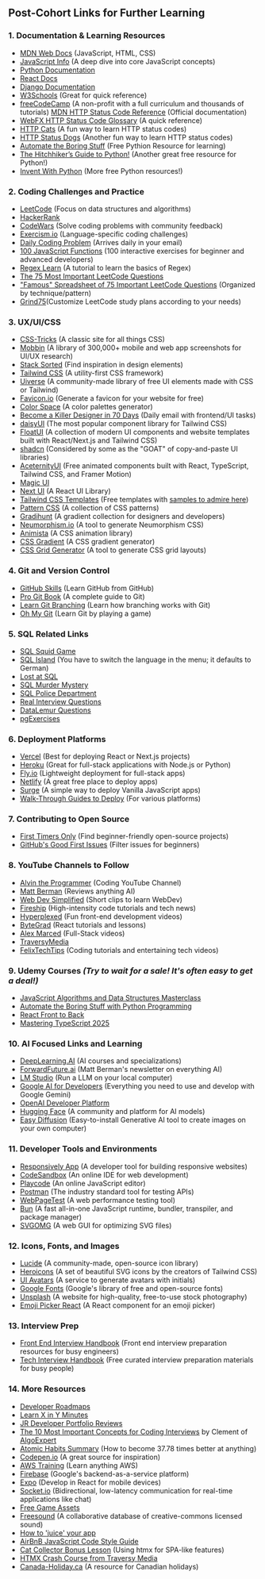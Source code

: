 ## Post-Cohort Links for Further Learning

### 1\. Documentation & Learning Resources

- [MDN Web Docs](https://developer.mozilla.org/) (JavaScript, HTML, CSS)
- [JavaScript Info](https://javascript.info/) (A deep dive into core JavaScript concepts)
- [Python Documentation](https://docs.python.org/3/)
- [React Docs](https://react.dev/)
- [Django Documentation](https://docs.djangoproject.com/en/stable/)
- [W3Schools](https://www.w3schools.com/) (Great for quick reference)
- [freeCodeCamp](https://www.freecodecamp.org/) (A non-profit with a full curriculum and thousands of tutorials)
  [MDN HTTP Status Code Reference](https://developer.mozilla.org/en-US/docs/Web/HTTP/Reference/Status) (Official documentation)
- [WebFX HTTP Status Code Glossary](https://www.webfx.com/web-development/glossary/http-status-codes/) (A quick reference)
- [HTTP Cats](https://http.cat/) (A fun way to learn HTTP status codes)
- [HTTP Status Dogs](https://httpstatusdogs.com/) (Another fun way to learn HTTP status codes)
- [Automate the Boring Stuff](https://automatetheboringstuff.com/) (Free Pythion Resource for learning)
- [The Hitchhiker’s Guide to Python!](https://docs.python-guide.org/) (Another great free resource for Python!)
- [Invent With Python](https://inventwithpython.com/) (More free Python resources!)

### 2\. Coding Challenges and Practice

- [LeetCode](https://leetcode.com/) (Focus on data structures and algorithms)
- [HackerRank](https://www.hackerrank.com/domains/tutorials/10-days-of-javascript)
- [CodeWars](https://www.codewars.com/) (Solve coding problems with community feedback)
- [Exercism.io](https://exercism.io/) (Language-specific coding challenges)
- [Daily Coding Problem](https://www.dailycodingproblem.com/) (Arrives daily in your email)
- [100 JavaScript Functions](https://www.100jsfunctions.com/) (100 interactive exercises for beginner and advanced developers)
- [Regex Learn](https://regexlearn.com/learn/regex101) (A tutorial to learn the basics of Regex)
- [The 75 Most Important LeetCode Questions](https://www.youtube.com/watch?v=SVvr3ZjtjI8)
- ["Famous" Spreadsheet of 75 Important LeetCode Questions](https://docs.google.com/spreadsheets/d/1A2PaQKcdwO_lwxz9bAnxXnIQayCouZP6d-ENrBz_NXc/edit#gid=0) (Organized by technique/pattern)
- [Grind75](https://www.techinterviewhandbook.org/grind75/)(Customize LeetCode study plans according to your needs)

### 3\. UX/UI/CSS

- [CSS-Tricks](https://css-tricks.com/) (A classic site for all things CSS)
- [Mobbin](https://mobbin.com/) (A library of 300,000+ mobile and web app screenshots for UI/UX research)
- [Stack Sorted](https://stacksorted.com/) (Find inspiration in design elements)
- [Tailwind CSS](https://tailwindcss.com/) (A utility-first CSS framework)
- [Uiverse](https://uiverse.io/) (A community-made library of free UI elements made with CSS or Tailwind)
- [Favicon.io](https://favicon.io/emoji-favicons/) (Generate a favicon for your website for free)
- [Color Space](https://mycolor.space/) (A color palettes generator)
- [Become a Killer Designer in 70 Days](https://www.radnolan.com/70rad) (Daily email with frontend/UI tasks)
- [daisyUI](https://daisyui.com/) (The most popular component library for Tailwind CSS)
- [FloatUI](https://floatui.com/) (A collection of modern UI components and website templates built with React/Next.js and Tailwind CSS)
- [shadcn](https://ui.shadcn.com) (Considered by some as the "GOAT" of copy-and-paste UI libraries)
- [AceternityUI](https://ui.aceternity.com/) (Free animated components built with React, TypeScript, Tailwind CSS, and Framer Motion)
- [Magic UI](https://designerup.co/)
- [Next UI](https://www.heroui.com/) (A React UI Library)
- [Tailwind CSS Templates](https://github.com/rosstopping/tailwindcss-templates) (Free templates with [samples to admire here](https://templates.digizu.co.uk/))
- [Pattern CSS](https://bansal.io/pattern-css) (A collection of CSS patterns)
- [Gradihunt](https://gradihunt.bansal.io/) (A gradient collection for designers and developers)
- [Neumorphism.io](https://neumorphism.io/#e0e0e0) (A tool to generate Neumorphism CSS)
- [Animista](https://animista.net/) (A CSS animation library)
- [CSS Gradient](https://cssgradient.io/) (A CSS gradient generator)
- [CSS Grid Generator](https://cssgrid-generator.netlify.app/) (A tool to generate CSS grid layouts)

### 4\. Git and Version Control

- [GitHub Skills](https://skills.github.com/) (Learn GitHub from GitHub)
- [Pro Git Book](https://git-scm.com/book/en/v2) (A complete guide to Git)
- [Learn Git Branching](https://learngitbranching.js.org/?locale=en_US) (Learn how branching works with Git)
- [Oh My Git](http://ohmygit.org) (Learn Git by playing a game)

### 5\. SQL Related Links

- [SQL Squid Game](https://datalemur.com/sql-game)
- [SQL Island](https://sql-island.informatik.uni-kl.de/) (You have to switch the language in the menu; it defaults to German)
- [Lost at SQL](https://lost-at-sql.therobinlord.com/)
- [SQL Murder Mystery](https://mystery.knightlab.com/)
- [SQL Police Department](https://sqlpd.com/)
- [Real Interview Questions](https://datalemur.com/blog/amazon-sql-interview-questions)
- [DataLemur Questions](https://datalemur.com/questions/sql-avg-review-ratings)
- [pgExercises](https://pgexercises.com/)

### 6\. Deployment Platforms

- [Vercel](https://vercel.com/) (Best for deploying React or Next.js projects)
- [Heroku](https://www.heroku.com/) (Great for full-stack applications with Node.js or Python)
- [Fly.io](https://fly.io/docs/) (Lightweight deployment for full-stack apps)
- [Netlify](https://netlify.com) (A great free place to deploy apps)
- [Surge](https://surge.sh) (A simple way to deploy Vanilla JavaScript apps)
- [Walk-Through Guides to Deploy](https://deployit.surge.sh/) (For various platforms)

### 7\. Contributing to Open Source

- [First Timers Only](https://www.firsttimersonly.com/) (Find beginner-friendly open-source projects)
- [GitHub's Good First Issues](https://github.com/search?q=label%3Agood-first-issue) (Filter issues for beginners)

### 8\. YouTube Channels to Follow

- [Alvin the Programmer](https://www.youtube.com/@AlvintheProgrammer) (Coding YouTube Channel)
- [Matt Berman](https://www.youtube.com/@matthew_berman) (Reviews anything AI)
- [Web Dev Simplified](https://www.youtube.com/@WebDevSimplified) (Short clips to learn WebDev)
- [Fireship](https://www.youtube.com/@Fireship) (High-intensity code tutorials and tech news)
- [Hyperplexed](https://www.youtube.com/@Hyperplexed) (Fun front-end development videos)
- [ByteGrad](https://www.youtube.com/@ByteGrad/videos) (React tutorials and lessons)
- [Alex Marced](https://www.youtube.com/@AlexMercedCoder) (Full-Stack videos)
- [TraversyMedia](https://www.youtube.com/@TraversyMedia)
- [FelixTechTips](https://www.youtube.com/user/FelixTechTips) (Coding tutorials and entertaining tech videos)

### 9\. Udemy Courses _(Try to wait for a sale\! It's often easy to get a deal\!)_

- [JavaScript Algorithms and Data Structures Masterclass](https://www.udemy.com/course/js-algorithms-and-data-structures-masterclass/?couponCode=24T1MT101824)
- [Automate the Boring Stuff with Python Programming](https://www.udemy.com/course/automate/?couponCode=24T1MT101824)
- [React Front to Back](https://www.udemy.com/course/react-front-to-back-2022/?couponCode=24T1MT101824)
- [Mastering TypeScript 2025](https://www.udemy.com/course/learn-typescript/?couponCode=24T1MT101824)

### 10\. AI Focused Links and Learning

- [DeepLearning.AI](https://DeepLearning.AI) (AI courses and specializations)
- [ForwardFuture.ai](https://forwardfuture.ai) (Matt Berman's newsletter on everything AI)
- [LM Studio](https://lmstudio.ai) (Run a LLM on your local computer)
- [Google AI for Developers](https://ai.google.dev) (Everything you need to use and develop with Google Gemini)
- [OpenAI Developer Platform](https://platform.openai.com)
- [Hugging Face](https://huggingface.co) (A community and platform for AI models)
- [Easy Diffusion](https://easydiffusion.github.io) (Easy-to-install Generative AI tool to create images on your own computer)

### 11\. Developer Tools and Environments

- [Responsively App](https://responsively.app/) (A developer tool for building responsive websites)
- [CodeSandbox](https://codesandbox.io/) (An online IDE for web development)
- [Playcode](https://playcode.io/) (An online JavaScript editor)
- [Postman](https://www.postman.com/) (The industry standard tool for testing APIs)
- [WebPageTest](https://webpagetest.org/) (A web performance testing tool)
- [Bun](https://bun.sh/) (A fast all-in-one JavaScript runtime, bundler, transpiler, and package manager)
- [SVGOMG](https://jakearchibald.github.io/svgomg/) (A web GUI for optimizing SVG files)

### 12\. Icons, Fonts, and Images

- [Lucide](https://lucide.dev/) (A community-made, open-source icon library)
- [Heroicons](https://heroicons.com/) (A set of beautiful SVG icons by the creators of Tailwind CSS)
- [UI Avatars](https://ui-avatars.com/) (A service to generate avatars with initials)
- [Google Fonts](https://fonts.google.com) (Google's library of free and open-source fonts)
- [Unsplash](https://unsplash.com) (A website for high-quality, free-to-use stock photography)
- [Emoji Picker React](https://www.google.com/search?q=https://emoji-picker-react.dev/) (A React component for an emoji picker)

### 13\. Interview Prep

- [Front End Interview Handbook](https://www.frontendinterviewhandbook.com/) (Front end interview preparation resources for busy engineers)
- [Tech Interview Handbook](https://www.frontendinterviewhandbook.com/) (Free curated interview preparation materials for busy people)

### 14\. More Resources

- [Developer Roadmaps](https://roadmap.sh)
- [Learn X in Y Minutes](https://learnxinyminutes.com/)
- [JR Developer Portfolio Reviews](https://www.youtube.com/watch?v=9lhltZf8lJI)
- [The 10 Most Important Concepts for Coding Interviews](https://www.youtube.com/watch?v=Ge0Udbws1kc) by Clement of [AlgoExpert](https://www.algoexpert.io/)
- [Atomic Habits Summary](https://docs.google.com/spreadsheets/d/1A2PaQKcdwO_lwxz9bAnxXnIQayCouZP6d-ENrBz_NXc/edit#gid=0) (How to become 37.78 times better at anything)
- [Codepen.io](https://codepen.io) (A great source for inspiration)
- [AWS Training](https://aws.amazon.com/training/) (Learn anything AWS)
- [Firebase](https://firebase.google.com) (Google's backend-as-a-service platform)
- [Expo](https://expo.dev) (Develop in React for mobile devices)
- [Socket.io](https://socket.io) (Bidirectional, low-latency communication for real-time applications like chat)
- [Free Game Assets](https://itch.io/game-assets/free)
- [Freesound](https://freesound.org/) (A collaborative database of creative-commons licensed sound)
- [How to 'juice' your app](https://www.youtube.com/watch?v=Fy0aCDmgnxg)
- [AirBnB JavaScript Code Style Guide](https://github.com/airbnb/javascript)
- [Cat Collector Bonus Lesson](https://gist.github.com/jim-clark/4945b32b2f105c71ba03e29a42d05a42) (Using htmx for SPA-like features)
- [HTMX Crash Course from Traversy Media](https://www.youtube.com/watch?v=0UvA7zvwsmg)
- [Canada-Holiday.ca](https://www.google.com/search?q=https://canada-holiday.ca) (A resource for Canadian holidays)
